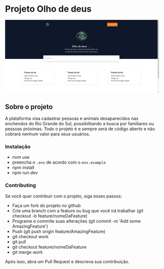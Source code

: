 # Projeto Olho de deus

<p align="center">
   <img loading="lazy" width="700px" src="./public/olho-de-deus-cover.jpeg" alt="olho_de_deus_cover" />
</p>

## Sobre o projeto
A plataforma visa cadastrar pessoas e animais desaparecidos nas enchendos do Rio Grande do Sul, possibilitando a busca por familiares ou pessoas próximas. Todo o projeto é e sempre será de código aberto e não cobrará nenhum valor para seus usuários.

### Instalação
- nvm use
- preencha o `.env` de acordo com o `env.example`
- npm install
- npm run dev

### Contributing
Se você quer contribuir com o projeto, siga esses passos:

- Faça um fork do projeto no github
- Crie uma branch com a feature ou bug que você irá trabalhar (git checkout -b feature/nomeDaFeature)
- Programe e commite suas alterações (git commit -m 'Add some AmazingFeature')
- Push (git push origin feature/AmazingFeature)
- git checkout work
- git pull
- git checkout feature/nomeDaFeature
- git merge work

Após isso, abra um Pull Request e descreva sua contribuição. 

